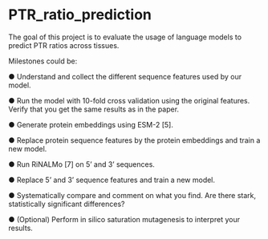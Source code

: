 # PTR_ratio_prediction

The goal of this project is to evaluate the usage of language models to predict PTR ratios across tissues.

Milestones could be:

●	Understand and collect the different sequence features used by our model.

●	Run the model with 10-fold cross validation using the original features. Verify that you get the same results as in the paper.

●	Generate protein embeddings using ESM-2 [5].

●	Replace protein sequence features by the protein embeddings and train a new model.

●	Run RiNALMo [7] on 5’ and 3’ sequences. 

●	Replace 5’ and 3’ sequence features and train a new model.

●	Systematically compare and comment on what you find. Are there stark, statistically significant differences?

●	(Optional) Perform in silico saturation mutagenesis to interpret your results.

